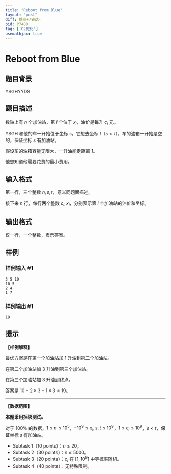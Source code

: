 ```yaml
---
title: "Reboot from Blue"
layout: "post"
diff: 提高+/省选-
pid: P7480
tag: ['O2优化']
usemathjax: true
---
```


# Reboot from Blue
## 题目背景

YSGHYYDS
## 题目描述

数轴上有 $n$ 个加油站，第 $i$ 个位于 $x_i$，油价是每升 $c_i$ 元。

YSGH 和他的车一开始位于坐标 $s$，它想去坐标 $t$（$s < t$），车的油箱一开始是空的，保证坐标 $s$ 有加油站。

假设车的油箱容量无限大，一升油能走距离 $1$。

他想知道他需要花费的最小费用。
## 输入格式

第一行，三个整数 $n, s, t$，意义同题面描述。

接下来 $n$ 行，每行两个整数 $c_i, x_i$，分别表示第 $i$ 个加油站的油价和坐标。
## 输出格式

仅一行，一个整数，表示答案。
## 样例

### 样例输入 #1
```
3 5 10
10 5
2 4
1 7
```
### 样例输出 #1
```
19

```
## 提示

**【样例解释】**

最优方案是在第一个加油站加 $1$ 升油到第二个加油站。

在第二个加油站加 $3$ 升油到第三个加油站。

在第三个加油站加 $3$ 升油到终点。

答案是 $10 + 2 \times 3 + 1 \times 3 = 19$。

---

**【数据范围】**

**本题采用捆绑测试。**

对于 $100 \%$ 的数据，$1 \le n \le {10}^5$，$-{10}^9 \le x_i, s, t \le {10}^9$，$1 \le c_i \le {10}^9$，$s < t$，保证坐标 $s$ 有加油站。

- Subtask 1（10 points）：$n \le 20$。
- Subtask 2（30 points）：$n \le 5000$。
- Subtask 3（20 points）：$c_i$ 在 $[1, {10}^9]$ 中等概率随机。
- Subtask 4（40 points）：无特殊限制。

